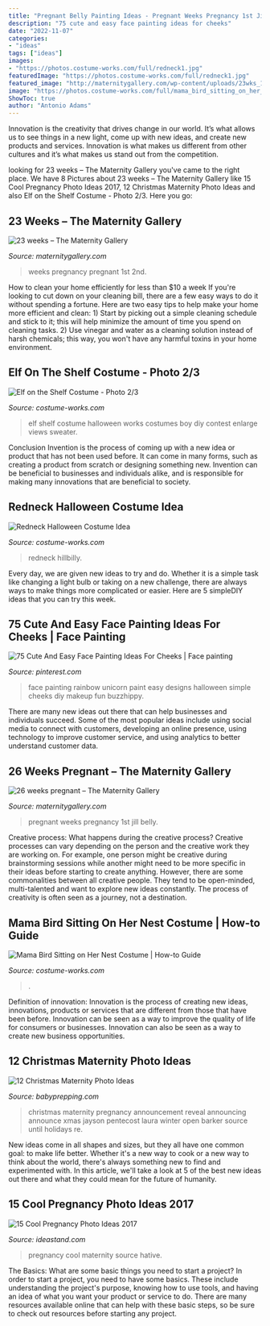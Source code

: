 ```yaml
---
title: "Pregnant Belly Painting Ideas - Pregnant Weeks Pregnancy 1st Jill Belly"
description: "75 cute and easy face painting ideas for cheeks"
date: "2022-11-07"
categories:
- "ideas"
tags: ["ideas"]
images:
- "https://photos.costume-works.com/full/redneck1.jpg"
featuredImage: "https://photos.costume-works.com/full/redneck1.jpg"
featured_image: "http://maternitygallery.com/wp-content/uploads/23wks_1st_loc_01.jpg"
image: "https://photos.costume-works.com/full/mama_bird_sitting_on_her_nest.jpg"
ShowToc: true
author: "Antonio Adams"
---
```



Innovation is the creativity that drives change in our world. It’s what allows us to see things in a new light, come up with new ideas, and create new products and services. Innovation is what makes us different from other cultures and it’s what makes us stand out from the competition.

	

		
looking for 23 weeks – The Maternity Gallery you've came to the right place. We have 8 Pictures about 23 weeks – The Maternity Gallery like 15 Cool Pregnancy Photo Ideas 2017, 12 Christmas Maternity Photo Ideas and also Elf on the Shelf Costume - Photo 2/3. Here you go:
		
    
## 23 Weeks – The Maternity Gallery

<img loading=lazy src="http://maternitygallery.com/wp-content/uploads/23wks_1st_loc_01.jpg" onerror="this.onerror=null;this.src='https://tse3.mm.bing.net/th?id=OIP.xcxps6vZx22e4N8o_gJ2xgHaJ4&amp;pid=15.1';" alt="23 weeks – The Maternity Gallery">

_Source: maternitygallery.com_

>weeks pregnancy pregnant 1st 2nd. 

	

How to clean your home efficiently for less than $10 a week
If you're looking to cut down on your cleaning bill, there are a few easy ways to do it without spending a fortune. Here are two easy tips to help make your home more efficient and clean: 1) Start by picking out a simple cleaning schedule and stick to it; this will help minimize the amount of time you spend on cleaning tasks. 2) Use vinegar and water as a cleaning solution instead of harsh chemicals; this way, you won't have any harmful toxins in your home environment.

    
## Elf On The Shelf Costume - Photo 2/3

<img loading=lazy src="https://photos.costume-works.com/full/elf_on_the_shelf1.jpg" onerror="this.onerror=null;this.src='https://tse3.mm.bing.net/th?id=OIP.Nxk82lAmB_sLb-oNimjGZgHaNK&amp;pid=15.1';" alt="Elf on the Shelf Costume - Photo 2/3">

_Source: costume-works.com_

>elf shelf costume halloween works costumes boy diy contest enlarge views sweater. 

	

Conclusion
Invention is the process of coming up with a new idea or product that has not been used before. It can come in many forms, such as creating a product from scratch or designing something new. Invention can be beneficial to businesses and individuals alike, and is responsible for making many innovations that are beneficial to society.

    
## Redneck Halloween Costume Idea

<img loading=lazy src="https://photos.costume-works.com/full/redneck1.jpg" onerror="this.onerror=null;this.src='https://tse3.mm.bing.net/th?id=OIP.KkFfdYFNlIX_bDvVoOTdrAHaKG&amp;pid=15.1';" alt="Redneck Halloween Costume Idea">

_Source: costume-works.com_

>redneck hillbilly. 

	

Every day, we are given new ideas to try and do. Whether it is a simple task like changing a light bulb or taking on a new challenge, there are always ways to make things more complicated or easier. Here are 5 simpleDIY ideas that you can try this week.

    
## 75 Cute And Easy Face Painting Ideas For Cheeks | Face Painting

<img loading=lazy src="https://i.pinimg.com/736x/b1/03/d2/b103d25742d1fc98efd853f41191e841.jpg" onerror="this.onerror=null;this.src='https://tse1.mm.bing.net/th?id=OIP.nK0p0ZJ_AuXIDBmOItmIRwHaLH&amp;pid=15.1';" alt="75 Cute And Easy Face Painting Ideas For Cheeks | Face painting">

_Source: pinterest.com_

>face painting rainbow unicorn paint easy designs halloween simple cheeks diy makeup fun buzzhippy. 

	

There are many new ideas out there that can help businesses and individuals succeed. Some of the most popular ideas include using social media to connect with customers, developing an online presence, using technology to improve customer service, and using analytics to better understand customer data.

    
## 26 Weeks Pregnant – The Maternity Gallery

<img loading=lazy src="http://maternitygallery.com/wp-content/uploads/26wks_1st_girl_Jill_pregnant.jpg" onerror="this.onerror=null;this.src='https://tse4.mm.bing.net/th?id=OIP.NzFKj3DdA6cGjmllhunAcQHaNK&amp;pid=15.1';" alt="26 weeks pregnant – The Maternity Gallery">

_Source: maternitygallery.com_

>pregnant weeks pregnancy 1st jill belly. 

	

Creative process: What happens during the creative process?
Creative processes can vary depending on the person and the creative work they are working on. For example, one person might be creative during brainstorming sessions while another might need to be more specific in their ideas before starting to create anything. However, there are some commonalities between all creative people. They tend to be open-minded, multi-talented and want to explore new ideas constantly. The process of creativity is often seen as a journey, not a destination.

    
## Mama Bird Sitting On Her Nest Costume | How-to Guide

<img loading=lazy src="https://photos.costume-works.com/full/mama_bird_sitting_on_her_nest.jpg" onerror="this.onerror=null;this.src='https://tse3.mm.bing.net/th?id=OIP.sr5VWnlGUUfl2Vffb4WrWgHaL2&amp;pid=15.1';" alt="Mama Bird Sitting on Her Nest Costume | How-to Guide">

_Source: costume-works.com_

>. 

	

Definition of innovation:
Innovation is the process of creating new ideas, innovations, products or services that are different from those that have been before. Innovation can be seen as a way to improve the quality of life for consumers or businesses. Innovation can also be seen as a way to create new business opportunities.

    
## 12 Christmas Maternity Photo Ideas

<img loading=lazy src="http://www.babyprepping.com/wp-content/uploads/2017/12/2fe7eec7df30b03afb2ca60d3ea0e79c.jpg" onerror="this.onerror=null;this.src='https://tse4.mm.bing.net/th?id=OIP.HKYh2I5PoHQjXMhhhqFvFwHaJ4&amp;pid=15.1';" alt="12 Christmas Maternity Photo Ideas">

_Source: babyprepping.com_

>christmas maternity pregnancy announcement reveal announcing announce xmas jayson pentecost laura winter open barker source until holidays re. 

	

New ideas come in all shapes and sizes, but they all have one common goal: to make life better. Whether it's a new way to cook or a new way to think about the world, there's always something new to find and experimented with. In this article, we'll take a look at 5 of the best new ideas out there and what they could mean for the future of humanity.

    
## 15 Cool Pregnancy Photo Ideas 2017

<img loading=lazy src="https://ideastand.com/wp-content/uploads/2014/11/pregnancy-photo-ideas/11-cool-pregnancy-photo-ideas.jpg" onerror="this.onerror=null;this.src='https://tse4.mm.bing.net/th?id=OIP.PH-nrj7pYGLcAD8ionDNTAHaLK&amp;pid=15.1';" alt="15 Cool Pregnancy Photo Ideas 2017">

_Source: ideastand.com_

>pregnancy cool maternity source hative. 

	

The Basics: What are some basic things you need to start a project?
In order to start a project, you need to have some basics. These include understanding the project's purpose, knowing how to use tools, and having an idea of what you want your product or service to do. There are many resources available online that can help with these basic steps, so be sure to check out resources before starting any project.

